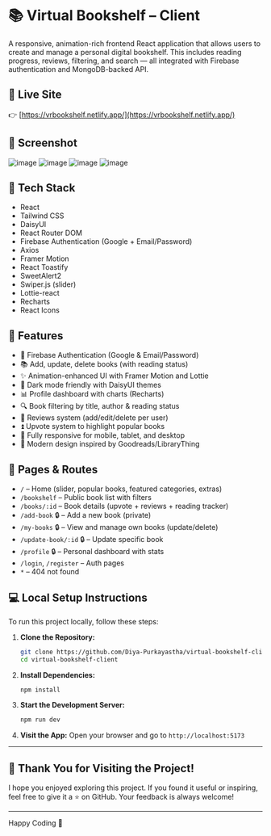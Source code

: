 # 📚 Virtual Bookshelf – Client

A responsive, animation-rich frontend React application that allows users to create and manage a personal digital bookshelf. This includes reading progress, reviews, filtering, and search — all integrated with Firebase authentication and MongoDB-backed API.

## 🔗 Live Site

👉 [https://vrbookshelf.netlify.app/](https://vrbookshelf.netlify.app/)

## 📸 Screenshot
![image](https://github.com/user-attachments/assets/63376271-d5f6-42d8-99b3-ab003b2760d2)
![image](https://github.com/user-attachments/assets/1ec7ed16-f069-4636-ad8f-ee25ace2f1ee)
![image](https://github.com/user-attachments/assets/72e2be02-5a69-4c97-9091-e0ce633f76d5)
![image](https://github.com/user-attachments/assets/d201d019-07d5-412b-8d49-a60b3c137e01)

## 🚀 Tech Stack

- React
- Tailwind CSS
- DaisyUI
- React Router DOM
- Firebase Authentication (Google + Email/Password)
- Axios
- Framer Motion
- React Toastify
- SweetAlert2
- Swiper.js (slider)
- Lottie-react
- Recharts
- React Icons

## 🔐 Features

- 🔐 Firebase Authentication (Google & Email/Password)
- 📚 Add, update, delete books (with reading status)
- ✨ Animation-enhanced UI with Framer Motion and Lottie
- 🎨 Dark mode friendly with DaisyUI themes
- 📊 Profile dashboard with charts (Recharts)
- 🔍 Book filtering by title, author & reading status
- 💬 Reviews system (add/edit/delete per user)
- ⏫ Upvote system to highlight popular books
- 📱 Fully responsive for mobile, tablet, and desktop
- 🌈 Modern design inspired by Goodreads/LibraryThing

## 📄 Pages & Routes

- `/` – Home (slider, popular books, featured categories, extras)
- `/bookshelf` – Public book list with filters
- `/books/:id` – Book details (upvote + reviews + reading tracker)
- `/add-book` 🔒 – Add a new book (private)
- `/my-books` 🔒 – View and manage own books (update/delete)
- `/update-book/:id` 🔒 – Update specific book
- `/profile` 🔒 – Personal dashboard with stats
- `/login`, `/register` – Auth pages
- `*` – 404 not found

## 💻 Local Setup Instructions

To run this project locally, follow these steps:

1. **Clone the Repository:**

   ```bash
   git clone https://github.com/Diya-Purkayastha/virtual-bookshelf-client.git
   cd virtual-bookshelf-client
   ```

2. **Install Dependencies:**

   ```bash
   npm install
   ```

3. **Start the Development Server:**

   ```bash
   npm run dev
   ```

4. **Visit the App:**
   Open your browser and go to `http://localhost:5173`

---

## 🙌 Thank You for Visiting the Project!

I hope you enjoyed exploring this project. If you found it useful or inspiring, feel free to give it a ⭐ on GitHub. Your feedback is always welcome!

---

Happy Coding 🚀
